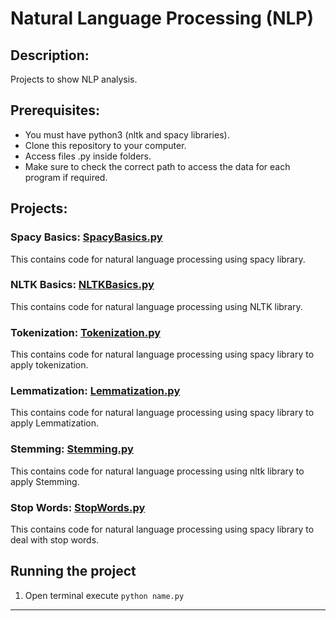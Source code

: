 # Natural Language Processing (NLP)

## Description: 
Projects to show NLP analysis.

## Prerequisites:
- You must have python3 (nltk and spacy libraries).
- Clone this repository to your computer.
- Access files .py inside folders.
- Make sure to check the correct path to access the data for each program if required.

## Projects:

### Spacy Basics: [SpacyBasics.py](https://github.com/markikojr/DataScience/blob/master/natural_language_processing/SpacyBasics.py)  
This contains code for natural language processing using spacy library.

### NLTK Basics: [NLTKBasics.py](https://github.com/markikojr/DataScience/blob/master/natural_language_processing/NLTKBasics.py)  
This contains code for natural language processing using NLTK library.

### Tokenization: [Tokenization.py](https://github.com/markikojr/DataScience/blob/master/natural_language_processing/Tokenization.py)  
This contains code for natural language processing using spacy library to apply tokenization.

### Lemmatization: [Lemmatization.py](https://github.com/markikojr/DataScience/blob/master/natural_language_processing/Lemmatization.py)  
This contains code for natural language processing using spacy library to apply Lemmatization.

### Stemming: [Stemming.py](https://github.com/markikojr/DataScience/blob/master/natural_language_processing/Stemming.py) 
This contains code for natural language processing using nltk library to apply Stemming.

### Stop Words: [StopWords.py](https://github.com/markikojr/DataScience/blob/master/natural_language_processing/StopWords.py) 
This contains code for natural language processing using spacy library to deal with stop words.

## Running the project
1) Open terminal execute `python name.py`

----------------------------
